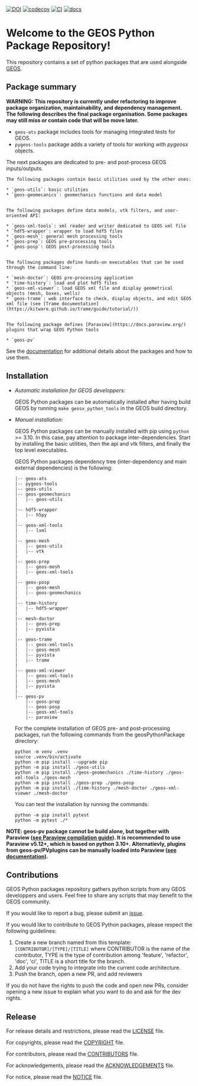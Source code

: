 [![DOI](https://zenodo.org/badge/131810578.svg)](https://zenodo.org/badge/latestdoi/131810578)
[![codecov](https://codecov.io/github/GEOS-DEV/geosPythonPackages/graph/badge.svg?token=0VTEHPQG58)](https://codecov.io/github/GEOS-DEV/geosPythonPackages)
[![CI](https://github.com/GEOS-DEV/GEOS/actions/workflows/ci_tests.yml/badge.svg)](https://github.com/GEOS-DEV/geosPythonPackages/actions?query=branch%3Adevelop)
[![docs](https://readthedocs.com/projects/geosx-geosx/badge/?version=latest)](https://geosx-geosx.readthedocs-hosted.com/projects/geosx-geospythonpackages/en/latest/)

Welcome to the GEOS Python Package Repository!
==============================================

This repository contains a set of python packages that are used alongside [GEOS](https://github.com/GEOS-DEV/GEOS).


Package summary
---------------

**WARNING: This repository is currently under refactoring to improve package organization, maintainability, and dependency management. The following describes the final package organisation. Some packages may still miss or contain code that will be move later.**

* `geos-ats` package includes tools for managing integrated tests for GEOS.
* `pygeos-tools` package adds a variety of tools for working with *pygeosx* objects.

The next packages are dedicated to pre- and post-process GEOS inputs/outputs. 

    The following packages contain basic utilities used by the other ones:

    * `geos-utils`: basic utilities
    * `geos-geomecanics`: geomechanics functions and data model


    The following packages define data models, vtk filters, and user-oriented API:

    * `geos-xml-tools`: xml reader and writer dedicated to GEOS xml file
    * `hdf5-wrapper`: wrapper to load hdf5 files
    * `geos-mesh`: general mesh processing tools
    * `geos-prep`: GEOS pre-processing tools
    * `geos-posp`: GEOS post-processing tools
    

    The following packages define hands-on executables that can be used through the command line:

    * `mesh-doctor`: GEOS pre-processing application
    * `time-history`: load and plot hdf5 files
    * `geos-xml-viewer`: load GEOS xml file and display geometrical objects (mesh, boxes, wells)
    * `geos-trame`: web interface to check, display objects, and edit GEOS xml file (see [Trame documentation](https://kitware.github.io/trame/guide/tutorial/))


    The following package defines [Paraview](https://docs.paraview.org/) plugins that wrap GEOS Python tools

    * `geos-pv`


See the [documentation](https://geosx-geosx.readthedocs-hosted.com/projects/geosx-geospythonpackages/en/latest/) for additional details about the packages and how to use them.


Installation
-------------

* *Automatic installation for GEOS developpers:*

  GEOS Python packages can be automatically installed after having build GEOS by running `make geosx_python_tools` in the GEOS build directory.

* *Manual installation:*

  GEOS Python packages can be manually installed with pip using `python` >= 3.10. In this case, pay attention to package inter-dependencies. Start by installing the basic utilities, then the api and vtk filters, and finally the top level executables.

    GEOS Python packages dependency tree (inter-dependency and main external dependencies) is the following:

    ```
    |-- geos-ats
    |-- pygeos-tools
    |-- geos-utils
    |-- geos-geomechanics
    |   |-- geos-utils
    |
    |-- hdf5-wrapper
    |   |-- h5py
    |
    |-- geos-xml-tools
    |   |-- lxml
    |
    |-- geos-mesh
    |   |-- geos-utils
    |   |-- vtk
    |
    |-- geos-prep
    |   |-- geos-mesh
    |   |-- geos-xml-tools
    |
    |-- geos-posp
    |   |-- geos-mesh
    |   |-- geos-geomechanics
    |
    |-- time-history
    |   |-- hdf5-wrapper
    |
    |-- mesh-doctor
    |   |-- geos-prep
    |   |-- pyvista
    |
    |-- geos-trame
    |   |-- geos-xml-tools
    |   |-- geos-mesh
    |   |-- pyvista
    |   |-- trame
    |
    |-- geos-xml-viewer
    |   |-- geos-xml-tools
    |   |-- geos-mesh
    |   |-- pyvista
    |
    |-- geos-pv
        |-- geos-prep
        |-- geos-posp
        |-- geos-xml-tools
        |-- paraview
    ```

    For the complete installation of GEOS pre- and post-processing packages, run the following commands from the geosPythonPackage directory:

    ```
    python -m venv .venv
    source .venv/bin/activate
    python -m pip install --upgrade pip
    python -m pip install ./geos-utils
    python -m pip install ./geos-geomechanics ./time-history ./geos-xml-tools ./geos-mesh
    python -m pip install ./geos-prep ./geos-posp
    python -m pip install ./time-history ./mesh-doctor ./geos-xml-viewer ./mesh-doctor
    ```

    You can test the installation by running the commands:

    ```
    python -m pip install pytest
    python -m pytest ./*
    ```

**NOTE: geos-pv package cannot be build alone, but together with Paraview ([see Paraview compilation guide](https://gitlab.kitware.com/paraview/paraview/-/blob/master/Documentation/dev/build.md)). It is recommended to use Paraview v5.12+, which is based on python 3.10+. Alternatievly, plugins from geos-pv/PVplugins can be manually loaded into Paraview ([see documentation](https://docs.paraview.org/en/latest/ReferenceManual/pythonProgrammableFilter.html#python-algorithm)).**


Contributions
-------------

GEOS Python packages repository gathers python scripts from any GEOS developpers and users. Feel free to share any scripts that may benefit to the GEOS community.

If you would like to report a bug, please submit an [issue](https://github.com/GEOS-DEV/geosPythonPackages/issues/new). 

If you would like to contribute to GEOS Python packages, please respect the following guidelines:

1. Create a new branch named from this template: `[CONTRIBUTOR]/[TYPE]/[TITLE]` where CONTRIBUTOR is the name of the contributor, TYPE is the type of contribution among 'feature', 'refactor', 'doc', 'ci', TITLE is a short title for the branch.
1. Add your code trying to integrate into the current code architecture.
1. Push the branch, open a new PR, and add reviewers

If you do not have the rights to push the code and open new PRs, consider opening a new issue to explain what you want to do and ask for the dev rights.


Release
-------

For release details and restrictions, please read the [LICENSE](https://github.com/GEOS-DEV/LICENSE) file.

For copyrights, please read the [COPYRIGHT](https://github.com/GEOS-DEV/COPYRIGHT ) file.

For contributors, please read the [CONTRIBUTORS](https://github.com/GEOS-DEV/CONTRIBUTORS ) file.

For acknowledgements, please read the [ACKNOWLEDGEMENTS](https://github.com/GEOS-DEV/ACKNOWLEDGEMENTS ) file.

For notice, please read the [NOTICE](https://github.com/GEOS-DEV/NOTICE ) file.